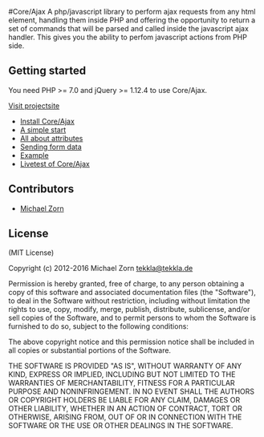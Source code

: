 #Core/Ajax
A php/javascript library to perform ajax requests from any html element, handling them inside PHP and offering the opportunity to return a set of commands that will be parsed and called inside the javascript ajax handler. This gives you the ability to perfom javascript actions from PHP side.

## Getting started

You need PHP >= 7.0 and jQuery >= 1.12.4 to use Core/Ajax.

[Visit projectsite](https://corelibs.tekkla.de/ajax/)

- [Install Core/Ajax](https://corelibs.tekkla.de/ajax/#installation)
- [A simple start](https://corelibs.tekkla.de/ajax/#start)
- [All about attributes](http://corelibs.tekkla.de/ajax/#attributes)
- [Sending form data](http://corelibs.tekkla.de/ajax/#forms)
- [Example](http://corelibs.tekkla.de/ajax/#example)
- [Livetest of Core/Ajax](http://corelibs.tekkla.de/ajax/#live)

## Contributors
- [Michael Zorn](https://github.com/tekkla)

## License

(MIT License)

Copyright (c) 2012-2016 Michael Zorn <tekkla@tekkla.de>

Permission is hereby granted, free of charge, to any person obtaining a copy of this software and associated documentation files (the "Software"), to deal in the Software without restriction, including without limitation the rights to use, copy, modify, merge, publish, distribute, sublicense, and/or sell copies of the Software, and to permit persons to whom the Software is furnished to do so, subject to the following conditions:

The above copyright notice and this permission notice shall be included in all copies or substantial portions of the Software.

THE SOFTWARE IS PROVIDED "AS IS", WITHOUT WARRANTY OF ANY KIND, EXPRESS OR IMPLIED, INCLUDING BUT NOT LIMITED TO THE WARRANTIES OF MERCHANTABILITY, FITNESS FOR A PARTICULAR PURPOSE AND NONINFRINGEMENT. IN NO EVENT SHALL THE AUTHORS OR COPYRIGHT HOLDERS BE LIABLE FOR ANY CLAIM, DAMAGES OR OTHER LIABILITY, WHETHER IN AN ACTION OF CONTRACT, TORT OR OTHERWISE, ARISING FROM, OUT OF OR IN CONNECTION WITH THE SOFTWARE OR THE USE OR OTHER DEALINGS IN THE SOFTWARE.

